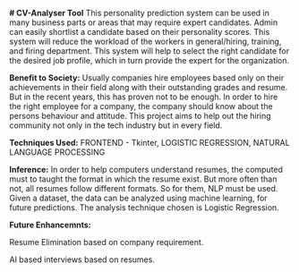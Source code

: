 **# CV-Analyser Tool**
This personality prediction system can be used in many business parts or areas that may require expert candidates. 
Admin can easily shortlist a candidate based on their personality scores. This system will reduce the workload of the workers in general/hiring, training, and firing department. 
This system will help to select the right candidate for the desired job profile, which in turn provide the expert for the organization.

**Benefit to Society:**
Usually companies hire employees based only on their achievements in their field along with their outstanding grades and resume.
But in the recent years, this has proven not to be enough. In order to hire the right employee for a company, the company should know about the persons behaviour and attitude.
This project aims to help out the hiring community not only in the tech industry but in every field.

**Techniques Used:**
FRONTEND - Tkinter,
LOGISTIC REGRESSION,
NATURAL LANGUAGE PROCESSING

**Inference:**
In order to help computers understand resumes, the computed must to taught the format in which the resume exist. 
But more often than not, all resumes follow different formats. So for them, NLP must be used.
Given a dataset, the data can be analyzed using machine learning, for future predictions. The analysis technique chosen is Logistic Regression. 

**Future Enhancemnts:**

Resume Elimination based on company requirement.

AI based interviews based on resumes.



